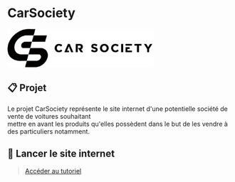 # CarSociety

<div>
  <img src="img/CarSocietyGitHubBanner.png" style="width: 65%;">
</div>

## 📋 Projet

Le projet CarSociety représente le site internet d'une potentielle société de vente de voitures souhaitant<br>
mettre en avant les produits qu'elles possèdent dans le but de les vendre à des particuliers notamment.

## 🚀 Lancer le site internet
> [Accéder au tutoriel](docs/run_website.md)
